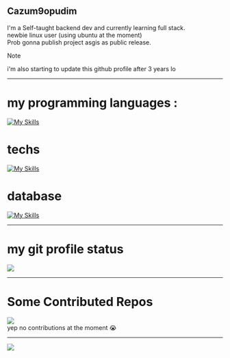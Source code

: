 ## Cazum9opudim
I'm a Self-taught backend dev and currently learning full stack. 
<br>
newbie linux user (using ubuntu at the moment) 
<br>
Prob gonna publish project asgis as public release.
>[!NOTE]
> i'm also starting to update this github profile after 3 years lo

---
# my programming languages :
[![My Skills](https://skillicons.dev/icons?i=js,java,lua,cpp,python,bash)](https://skillicons.dev)
# techs
[![My Skills](https://skillicons.dev/icons?i=ubuntu,linux,nodejs,npm,git,github,discordjs,unreal)](https://skillicons.dev)
# database 
[![My Skills](https://skillicons.dev/icons?i=mongodb,mysql,postgres)](https://skillicons.dev)

---
# my git profile status 

![](https://github-readme-stats.vercel.app/api?username=cazum9opudim&theme=dark&hide_border=false&include_all_commits=false&count_private=false)<br/>

---
# Some Contributed Repos 
![](https://github-contributor-stats.vercel.app/api?username=cazum9opudim&limit=5&theme=dark&combine_all_yearly_contributions=true)
<br>
yep no contributions at the moment :sob:

---
[![](https://visitcount.itsvg.in/api?id=cazum9opudim&icon=0&color=0)](https://visitcount.itsvg.in)
